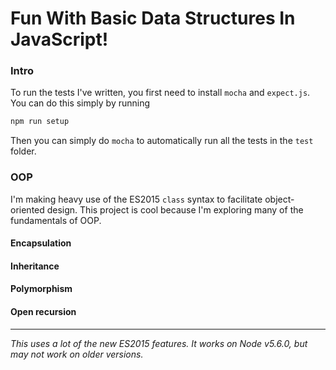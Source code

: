 # Fun With Basic Data Structures In JavaScript!

### Intro

To run the tests I've written, you first need to install `mocha` and `expect.js`. You can do this simply by running

```bash
npm run setup
```

Then you can simply do `mocha` to automatically run all the tests in the `test` folder.

### OOP

I'm making heavy use of the ES2015 `class` syntax to facilitate object-oriented design. This project is cool because I'm exploring many of the fundamentals of OOP.

#### Encapsulation

#### Inheritance

#### Polymorphism

#### Open recursion

***

_This uses a lot of the new ES2015 features. It works on Node v5.6.0, but may not work on older versions._
